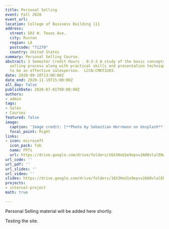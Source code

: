 ```yaml
---
title: Personal Selling
event: Fall 2020
event_url: 
location: College of Business Building 111
address:
  street: 502 W. Texas Ave.
  city: Ruston
  region: LA
  postcode: "71270"
  country: United States
summary: Personal Selling Course.
abstract: 3 Semester Credit Hours . 0-3-3 A study of the basic concepts used in the
  selling process along with practical skills and presentation techniques necessary
  to be an effective salesperson.  LCCN:CMKT3203.
date: 2020-09-10T13:00:00Z
date_end: 2020-11-19T15:00:00Z
all_day: false
publishDate: 2020-07-01T00:00:00Z
authors:
- admin
tags:
- Sales
- Courses
featured: false
image:
  caption: 'Image credit: [**Photo by Sebastian Herrmann on Unsplash**](https://unsplash.com/photos/NbtIDoFKGO8)'
  focal_point: Right
links:
- icon: microsoft
  icon_pack: fab
  name: PPTs
  url: https://drive.google.com/drive/folders/16X3HoU1e9epvv2A80vlalENd21BAiDAI?usp=sharing
url_code: ''
url_pdf: ''
url_slides: ''
url_video: ''
slides: https://drive.google.com/drive/folders/16X3HoU1e9epvv2A80vlalENd21BAiDAI?usp=sharing
projects:
- internal-project
math: true

---
```

Personal Selling material will be added here shortly.

Testing the site. 
